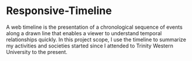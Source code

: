 # Responsive-Timeline
A web timeline is the presentation of a chronological sequence of events along a drawn line that enables a viewer to understand temporal relationships quickly. In this project scope, I use the timeline to summarize my activities and societies started since I attended to Trinity Western University to the present. 
